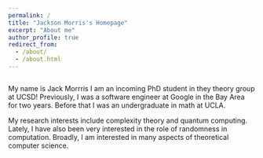 ```yaml
---
permalink: /
title: "Jackson Morris's Homepage"
excerpt: "About me"
author_profile: true
redirect_from: 
  - /about/
  - /about.html
---
```

<img src="PXL_20230605_234649938.jpg"
     alt=""
     style="float: center; margin-right: 10px;" />
     
My name is Jack Morrris I am an incoming PhD student in they theory group at UCSD! Previously, I was a software engineer at Google in the Bay Area for two years. Before that I was an undergraduate in math at UCLA.

My research interests include complexity theory and quantum computing. Lately, I have also been very interested in the role of randomness in computation. Broadly, I am interested in many aspects of theoretical computer science.

